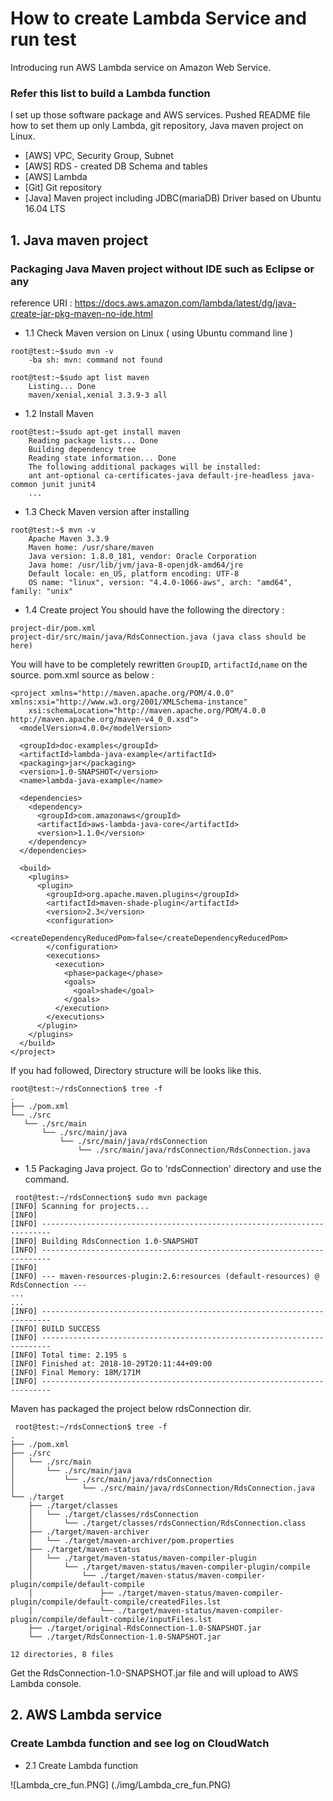 # How to create Lambda Service and run test

Introducing run AWS Lambda service on Amazon Web Service.

### Refer this list to build a Lambda function

I set up those software package and AWS services. Pushed README file how to set them up only Lambda, git repository, Java maven project on Linux. 

* [AWS] VPC, Security Group, Subnet 
* [AWS] RDS - created DB Schema and tables
* [AWS] Lambda
* [Git] Git repository
* [Java] Maven project including JDBC(mariaDB) Driver based on Ubuntu 16.04 LTS

## 1. Java maven project

### Packaging Java Maven project without IDE such as Eclipse or any

reference URI : https://docs.aws.amazon.com/lambda/latest/dg/java-create-jar-pkg-maven-no-ide.html

* 1.1 Check Maven version on Linux ( using Ubuntu command line )
```
root@test:~$sudo mvn -v
	-ba	sh: mvn: command not found
```

```
root@test:~$sudo apt list maven
	Listing... Done
	maven/xenial,xenial 3.3.9-3 all
```

* 1.2 Install Maven
```
root@test:~$sudo apt-get install maven
	Reading package lists... Done
	Building dependency tree       
	Reading state information... Done
	The following additional packages will be installed:
  	ant ant-optional ca-certificates-java default-jre-headless java-common junit junit4
  	...
```

* 1.3 Check Maven version after installing
```
root@test:~$ mvn -v
	Apache Maven 3.3.9
	Maven home: /usr/share/maven
	Java version: 1.8.0_181, vendor: Oracle Corporation
	Java home: /usr/lib/jvm/java-8-openjdk-amd64/jre
	Default locale: en_US, platform encoding: UTF-8
	OS name: "linux", version: "4.4.0-1066-aws", arch: "amd64", family: "unix"
```
* 1.4 Create project
You should have the following the directory :
```
project-dir/pom.xml
project-dir/src/main/java/RdsConnection.java (java class should be here)
``` 

You will have to be completely rewritten ```GroupID```, ```artifactId```,```name``` on the source.
pom.xml source as below :
```
<project xmlns="http://maven.apache.org/POM/4.0.0" xmlns:xsi="http://www.w3.org/2001/XMLSchema-instance"
	xsi:schemaLocation="http://maven.apache.org/POM/4.0.0 http://maven.apache.org/maven-v4_0_0.xsd">
  <modelVersion>4.0.0</modelVersion>

  <groupId>doc-examples</groupId>
  <artifactId>lambda-java-example</artifactId>
  <packaging>jar</packaging>
  <version>1.0-SNAPSHOT</version>
  <name>lambda-java-example</name>

  <dependencies>
    <dependency>
      <groupId>com.amazonaws</groupId>
      <artifactId>aws-lambda-java-core</artifactId>
      <version>1.1.0</version>
    </dependency>
  </dependencies>

  <build>
    <plugins>
      <plugin>
        <groupId>org.apache.maven.plugins</groupId>
        <artifactId>maven-shade-plugin</artifactId>
        <version>2.3</version>
        <configuration>
          <createDependencyReducedPom>false</createDependencyReducedPom>
        </configuration>
        <executions>
          <execution>
            <phase>package</phase>
            <goals>
              <goal>shade</goal>
            </goals>
          </execution>
        </executions>
      </plugin>
    </plugins>
  </build>
</project>
```

If you had followed, Directory structure will be looks like this.
 ```
 root@test:~/rdsConnection$ tree -f
.
├── ./pom.xml
└── ./src
    └── ./src/main
        └── ./src/main/java
            └── ./src/main/java/rdsConnection
                └── ./src/main/java/rdsConnection/RdsConnection.java 
 ```

* 1.5 Packaging Java project.
Go to 'rdsConnection' directory and use the command.
```
 root@test:~/rdsConnection$ sudo mvn package
[INFO] Scanning for projects...
[INFO]                                                                         
[INFO] ------------------------------------------------------------------------
[INFO] Building RdsConnection 1.0-SNAPSHOT
[INFO] ------------------------------------------------------------------------
[INFO] 
[INFO] --- maven-resources-plugin:2.6:resources (default-resources) @ RdsConnection ---
...
...
[INFO] ------------------------------------------------------------------------
[INFO] BUILD SUCCESS
[INFO] ------------------------------------------------------------------------
[INFO] Total time: 2.195 s
[INFO] Finished at: 2018-10-29T20:11:44+09:00
[INFO] Final Memory: 18M/171M
[INFO] ------------------------------------------------------------------------
```

Maven has packaged the project below rdsConnection dir.
```
 root@test:~/rdsConnection$ tree -f
.
├── ./pom.xml
├── ./src
│   └── ./src/main
│       └── ./src/main/java
│           └── ./src/main/java/rdsConnection
│               └── ./src/main/java/rdsConnection/RdsConnection.java
└── ./target
    ├── ./target/classes
    │   └── ./target/classes/rdsConnection
    │       └── ./target/classes/rdsConnection/RdsConnection.class
    ├── ./target/maven-archiver
    │   └── ./target/maven-archiver/pom.properties
    ├── ./target/maven-status
    │   └── ./target/maven-status/maven-compiler-plugin
    │       └── ./target/maven-status/maven-compiler-plugin/compile
    │           └── ./target/maven-status/maven-compiler-plugin/compile/default-compile
    │               ├── ./target/maven-status/maven-compiler-plugin/compile/default-compile/createdFiles.lst
    │               └── ./target/maven-status/maven-compiler-plugin/compile/default-compile/inputFiles.lst
    ├── ./target/original-RdsConnection-1.0-SNAPSHOT.jar
    └── ./target/RdsConnection-1.0-SNAPSHOT.jar

12 directories, 8 files
```

Get the RdsConnection-1.0-SNAPSHOT.jar file and will upload to AWS Lambda console.

## 2. AWS Lambda service
### Create Lambda function and see log on CloudWatch

* 2.1 Create Lambda function

![Lambda_cre_fun.PNG] (./img/Lambda_cre_fun.PNG)